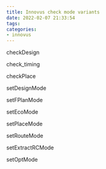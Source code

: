 ```yaml
---
title: Innovus check mode variants
date: 2022-02-07 21:33:54
tags:
categories:
- innovus
---
```


checkDesign

check_timing

checkPlace



setDesignMode

setFPlanMode

setEcoMode

setPlaceMode

setRouteMode

setExtractRCMode

setOptMode
